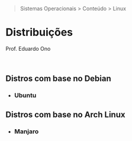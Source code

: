> Sistemas Operacionais > Conteúdo > Linux

# Distribuições

Prof. Eduardo Ono

<br>

## Distros com base no Debian

* ### Ubuntu

## Distros com base no Arch Linux

* ### Manjaro

<br>
